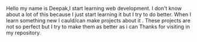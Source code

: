 Hello my name is Deepak,I start learning web development. I don't know about a lot of this because I just start learning it but I try to do better. 
When I learn something new I cauld/can make projects  about it . These projects are not so perfect but I try to make them as better as i can 
Thanks for visiting in my repository.
